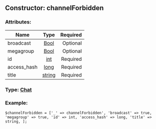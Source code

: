 ## Constructor: channelForbidden  

### Attributes:

| Name     |    Type       | Required |
|----------|:-------------:|---------:|
|broadcast|[Bool](../types/Bool.md) | Optional|
|megagroup|[Bool](../types/Bool.md) | Optional|
|id|[int](../types/int.md) | Required|
|access\_hash|[long](../types/long.md) | Required|
|title|[string](../types/string.md) | Required|



### Type: [Chat](../types/Chat.md)


### Example:

```
$channelForbidden = ['_' => channelForbidden', 'broadcast' => true, 'megagroup' => true, 'id' => int, 'access_hash' => long, 'title' => string, ];
```
